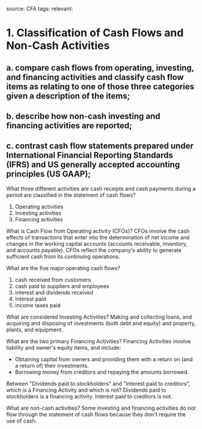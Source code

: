 source: CFA
tags: 
relevant: 

# 1. Classification of Cash Flows and Non-Cash Activities

## a. compare cash flows from operating, investing, and financing activities and classify cash flow items as relating to one of those three categories given a description of the items;
## b. describe how non-cash investing and financing activities are reported;
## c. contrast cash flow statements prepared under International Financial Reporting Standards (IFRS) and US generally accepted accounting principles (US GAAP);

What three different activities are cash receipts and cash payments during a period are classified in the statement of cash flows?
1. Operating activities 
2. Investing activities
3. Financing activities

What is Cash Flow from Operating activity (CFOs)?
CFOs involve the cash effects of transactions that enter into the determination of net income and changes in the working capital accounts (accounts receivable, inventory, and accounts payable). CFOs reflect the company's ability to generate sufficient cash from its continuing operations.

What are the five major operating cash flows?
1. cash received from customers
2. cash paid to suppliers and employees
3. interest and dividends received
4. interest paid
5. income taxes paid

What are considered Investing Activities?
Making and collecting loans, and acquiring and disposing of investments (both debt and equity) and property, plants, and equipment.

What are the two primary Financing Activities?
Financing Activities involve liability and owner's equity items, and include:
- Obtaining capital from owners and providing them with a return on (and a return of) their investments.
- Borrowing money from creditors and repaying the amounts borrowed.

Between "Dividends paid to stockholders" and "Interest paid to creditors", which is a Financing Activity and which is not? 
Dividends paid to stockholders is a financing activity. Interest paid to creditors is not.

What are non-cash activities?
Some investing and financing activities do not flow through the statement of cash flows because they don't require the use of cash.

